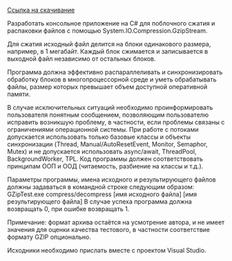 [Ссылка на скачивание](https://www.dropbox.com/s/p80qos93zeqnpxn/GZipTest.zip?dl=0)


Разработать консольное приложение на C# для поблочного сжатия и распаковки файлов с помощью System.IO.Compression.GzipStream.

Для сжатия исходный файл делится на блоки одинакового размера, например, в 1 мегабайт. Каждый блок сжимается и записывается в выходной файл независимо от остальных блоков.

Программа должна эффективно распараллеливать и синхронизировать обработку блоков в многопроцессорной среде и уметь обрабатывать файлы, размер которых превышает объем доступной оперативной памяти. 

В случае исключительных ситуаций необходимо проинформировать пользователя понятным сообщением, позволяющим пользователю исправить возникшую проблему, в частности, если проблемы связаны с ограничениями операционной системы.
При работе с потоками допускается использовать только базовые классы и объекты синхронизации (Thread, Manual/AutoResetEvent, Monitor, Semaphor, Mutex) и не допускается использовать async/await, ThreadPool, BackgroundWorker, TPL.
Код программы должен соответствовать принципам ООП и ООД (читаемость, разбиение на классы и т.д.). 

Параметры программы, имена исходного и результирующего файлов должны задаваться в командной строке следующим образом:
GZipTest.exe compress/decompress [имя исходного файла] [имя результирующего файла]
В случае успеха программа должна возвращать 0, при ошибке возвращать 1.

Примечание: формат архива остаётся на усмотрение автора, и не имеет значения для оценки качества тестового, в частности соответствие формату GZIP опционально.

Исходники необходимо прислать вместе с проектом Visual Studio.
